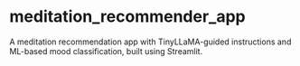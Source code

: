 # meditation_recommender_app
A meditation recommendation app with TinyLLaMA-guided instructions and ML-based mood classification, built using Streamlit.
